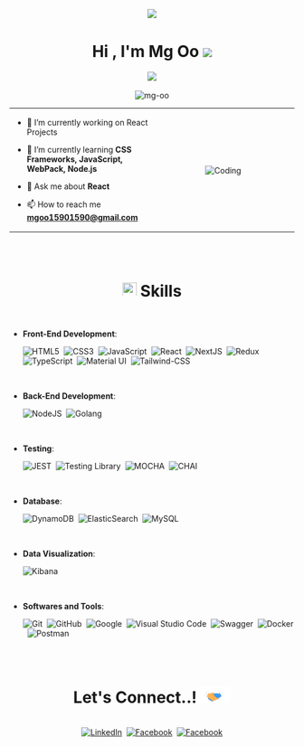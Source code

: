 <!--
  Reference Links
    readme generator : https://rahuldkjain.github.io/gh-profile-readme-generator/
    readme templates : https://github.com/Mg-Oo/awesome-github-profile-readme-templates/tree/master/templates
    readme stats     : https://github.com/anuraghazra/github-readme-stats?tab=readme-ov-file#demo
    github badges    : https://dev.to/envoy_/150-badges-for-github-pnk#skills
-->

<p align="center" ><img  src = "https://github.com/7oSkaaa/7oSkaaa/blob/main/Images/Right_Side.gif?raw=true" width="150px" display="flex" flex-direction="reverse"></p>
<h1 align="center"><b>Hi , I'm Mg Oo   </b><img src="https://media.giphy.com/media/hvRJCLFzcasrR4ia7z/giphy.gif" width="35"></h1>
<p align="center"><a href="https://github.com/DenverCoder1/readme-typing-svg"><img src="https://readme-typing-svg.herokuapp.com?font=Time+New+Roman&color=cyan&size=22&center=true&vCenter=true&width=700&height=50&lines=A+Passionate+React+Frontend+Developer;Love+to+learn+new+languages+and+coding+.....<3"></a></p>
<p align="center"> 
  <img src="https://komarev.com/ghpvc/?username=mg-oo&label=Profile%20views&color=0e75b6&style=flat" alt="mg-oo" /> 
  <!-- <img src="https://img.shields.io/github/followers/Mg-Oo?label=Follow&style=social)](https://github.com/Mg-Oo" /> -->
</p>

<table align="center">
<tr border="none"  margin="10px">
<td width="50%" align="left">

- 🔭 I’m currently working on React Projects

- 🌱 I’m currently learning **CSS Frameworks, JavaScript, WebPack, Node.js**

- 💬 Ask me about **React**

- 📫 How to reach me **mgoo15901590@gmail.com**

</td>
  <td width="50%" align="center">
    <img align="center" alt="Coding" width="450" src="https://c0.wallpaperflare.com/preview/920/519/697/abstract-php-c-analytics.jpg">
  </td>
</tr>
</table>

<br>
<br>

## <h1 align="center"><picture><img src="https://media2.giphy.com/media/QssGEmpkyEOhBCb7e1/giphy.gif?cid=ecf05e47a0n3gi1bfqntqmob8g9aid1oyj2wr3ds3mg700bl&rid=giphy.gif" width ="25" height="25"></picture> **Skills**</h1>

<br>

<p align="center">

- **Front-End Development**:

  ![HTML5](https://img.shields.io/badge/HTML5%20-%23E34F26.svg?style=for-the-badge&logo=html5&logoColor=white)&nbsp;
  ![CSS3](https://img.shields.io/badge/CSS%20-%231572B6.svg?style=for-the-badge&logo=css3&logoColor=white)&nbsp;
  ![JavaScript](https://img.shields.io/badge/JavaScript%20-%23F7DF1E.svg?style=for-the-badge&logo=javascript&logoColor=black)&nbsp;
  ![React](https://img.shields.io/badge/react-%2320232a.svg?style=for-the-badge&logo=react&logoColor=%2361DAFB)&nbsp;
  ![NextJS](https://img.shields.io/badge/Next-black?style=for-the-badge&logo=next.js&logoColor=white)&nbsp;
  ![Redux](https://img.shields.io/badge/Redux-593D88?style=for-the-badge&logo=redux&logoColor=white)&nbsp;
  ![TypeScript](https://shields.io/badge/TypeScript-3178C6?logo=TypeScript&logoColor=FFF&style=for-the-badge)&nbsp;
  ![Material UI](https://img.shields.io/badge/Material%20UI-007FFF?style=for-the-badge&logo=mui&logoColor=white)&nbsp;
  ![Tailwind-CSS](https://img.shields.io/badge/tailwindcss-0F172A?&logo=tailwindcss&style=for-the-badge)&nbsp;

<br>

- **Back-End Development**:

  ![NodeJS](https://img.shields.io/badge/Node.js-43853D?style=for-the-badge&logo=node.js&logoColor=white)&nbsp;
  ![Golang](https://img.shields.io/badge/Go-00ADD8?style=for-the-badge&logo=go&logoColor=white)

<br>

- **Testing**:

  ![JEST](https://img.shields.io/badge/-jest-%23C21325?style=for-the-badge&logo=jest&logoColor=white)&nbsp;
  ![Testing Library](https://img.shields.io/badge/-TestingLibrary-%23E33332?style=for-the-badge&logo=testing-library&logoColor=white)&nbsp;
  ![MOCHA](https://img.shields.io/badge/-mocha-%238D6748?style=for-the-badge&logo=mocha&logoColor=white)&nbsp;
  ![CHAI](https://img.shields.io/badge/chai.js-323330?style=for-the-badge&logo=chai&logoColor=red)

<br>

- **Database**:

  ![DynamoDB](https://img.shields.io/badge/Amazon%20DynamoDB-4053D6?style=for-the-badge&logo=Amazon%20DynamoDB&logoColor=white)&nbsp;
  ![ElasticSearch](https://img.shields.io/badge/Elastic_Search-005571?style=for-the-badge&logo=elasticsearch&logoColor=white)&nbsp;
  ![MySQL](https://img.shields.io/badge/MySQL-00000F?style=for-the-badge&logo=mysql&logoColor=white)

<br>

- **Data Visualization**:

  ![Kibana](https://img.shields.io/badge/Kibana-005571?style=for-the-badge&logo=Kibana&logoColor=white)

<br>

- **Softwares and Tools**:

    ![Git](https://img.shields.io/badge/git-%23F05033.svg?style=for-the-badge&logo=git&logoColor=white)&nbsp;
    ![GitHub](https://img.shields.io/badge/github-%23121011.svg?style=for-the-badge&logo=github&logoColor=white)&nbsp;
    ![Google](https://img.shields.io/badge/google-%234285F4.svg?style=for-the-badge&logo=google&logoColor=white)&nbsp;
    ![Visual Studio Code](https://img.shields.io/badge/Visual%20Studio%20Code-0078d7.svg?style=for-the-badge&logo=visual-studio-code&logoColor=white)&nbsp;
    ![Swagger](https://img.shields.io/badge/-Swagger-%23Clojure?style=for-the-badge&logo=swagger&logoColor=white)&nbsp;
    ![Docker](https://img.shields.io/badge/docker-%230db7ed.svg?style=for-the-badge&logo=docker&logoColor=white)&nbsp;
    ![Postman](https://img.shields.io/static/v1?style=for-the-badge&message=Postman&color=FF6C37&logo=Postman&logoColor=FFFFFF&label=)
  
</p>
<br>
<br>

<!--
## <h1 align="center"><img src="https://media.giphy.com/media/iY8CRBdQXODJSCERIr/giphy.gif" width="40"> My Statistics </h1>
<br>

<p align="center">
<table align="center">
<tr border="none">
  <td width="50%" align="center">
    <img src="https://github-readme-stats.vercel.app/api?username=Mg-Oo&theme=dark&show_icons=true&count_private=true" />
    <br></br>
    <img title="🔥 Get streak stats for your profile at git.io/streak-stats" alt="Mark streak" src="https://github-readme-streak-stats.herokuapp.com/?user=Mg-Oo&theme=dark&hide_border=false" /> 
  </td>
  <td width="50%" align="center">
    <img  align="center"  src="https://github-readme-stats.anuraghazra1.vercel.app/api/top-langs/?username=Mg-Oo&theme=dark&hide_border=false&no-bg=true&no-frame=true&langs_count=10"/>
  </td>
</tr>
</table>
</p>

<br>
<br>
-->

## <h1 align="center"><b> Let's Connect..!</b><img src="./images/handshake.gif" width ="60"></h1>

<br>
<div align='center'>
<a href="https://www.linkedin.com/in/mg-oo-569b85235" target="_blank"><img src="https://img.shields.io/badge/LinkedIn-%230077B5.svg?&style=flat-square&logo=linkedin&logoColor=white" alt="LinkedIn" height="25"></a>&nbsp;
<a href="https://www.facebook.com/profile.php?id=100011959217956&mibextid=LQQJ4d" target="_blank"><img src="https://img.shields.io/badge/Facebook-%231877F2.svg?&style=flat-square&logo=facebook&logoColor=white" alt="Facebook" height="25"></a>&nbsp;
<a href="mailto:mgoo15901590@gmail.com"><img src="https://img.shields.io/badge/Gmail-D14836?style=for-the-badge&logo=gmail&logoColor=white" alt="Facebook" height="25"></a>
</div>

</p>
  
  
